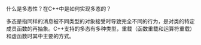 什么是多态性？在C++中是如何实现多态的？

多态是指同样的消息被不同类型的对象接受时导致完全不同的行为，是对类的特定成员函数的再抽象。C++支持的多态有多种类型，重载（函数重载和运算符重载）和虚函数时其中主要的方式。
